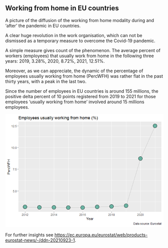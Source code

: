 ## Working from home in EU countries

A picture of the diffusion of the working from home modality during and
‘after’ the pandemic in EU countries.

A clear huge revolution in the work organisation, which can not be
dismissed as a temporary measure to overcome the Covid-19 pandemic.

A simple measure gives count of the phenomenon. The average percent of
workers (employees) that usually work from home in the following three
years: 2019, 3.28%, 2020, 8.72%, 2021, 12.51%.

Moreover, as we can appreciate, the dynamic of the percentage of
employees usually working from home (PercWFH) was rather flat in the
past thirty years, with a peak in the last two.

Since the number of employees in EU countries is around 155 millions,
the positive delta percent of 10 points registered from 2019 to 2021 for
those employees ‘usually working from home’ involved around 15 millions
employees.

![](2022-07-13-WFH_files/figure-markdown_github/WFHplot-1.png)

For further insights see
<https://ec.europa.eu/eurostat/web/products-eurostat-news/-/ddn-20210923-1>.
